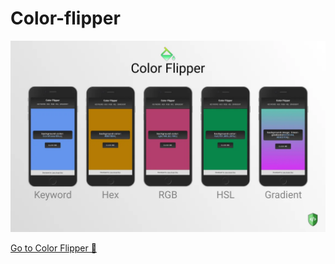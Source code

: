 # Color-flipper

![Preview](./assets/preview.webp)

[Go to Color Flipper 🚀](http://color-flipper-five.vercel.app/)
